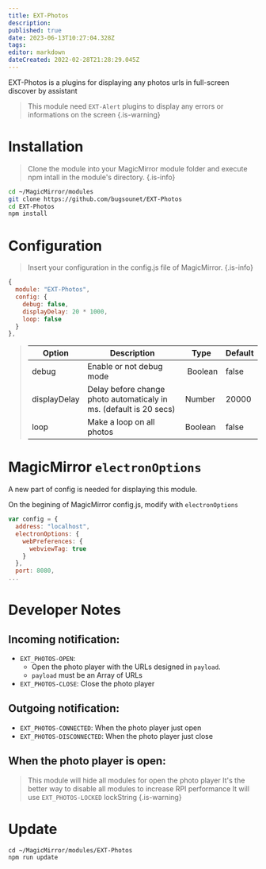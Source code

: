 ```yaml
---
title: EXT-Photos
description: 
published: true
date: 2023-06-13T10:27:04.328Z
tags: 
editor: markdown
dateCreated: 2022-02-28T21:28:29.045Z
---
```


EXT-Photos is a plugins for displaying any photos urls in full-screen discover by assistant 

> This module need `EXT-Alert` plugins to display any errors or informations on the screen
{.is-warning}

# Installation

> Clone the module into your MagicMirror module folder and execute npm intall in the module's directory.
{.is-info}


```sh
cd ~/MagicMirror/modules
git clone https://github.com/bugsounet/EXT-Photos
cd EXT-Photos
npm install
```

# Configuration

> Insert your configuration in the config.js file of MagicMirror.
{.is-info}

```js
{
  module: "EXT-Photos",
  config: {
    debug: false,
    displayDelay: 20 * 1000,
    loop: false
  }
},
```

> | Option  | Description | Type | Default |
> | ------- | --- | --- | --- |
> | debug | Enable or not debug mode | Boolean | false |
> | displayDelay| Delay before change photo automaticaly in ms. (default is 20 secs) | Number | 20000 |
> | loop | Make a loop on all photos | Boolean | false |

# MagicMirror  `electronOptions`

A new part of config is needed for displaying this module.

On the begining of MagicMirror config.js, modify with `electronOptions`

```js
var config = {
  address: "localhost",
  electronOptions: {
    webPreferences: {
      webviewTag: true
    }
  },
  port: 8080,
...
```

# Developer Notes
## Incoming notification:
 * `EXT_PHOTOS-OPEN`: 
   * Open the photo player with the URLs designed in `payload`.
   * `payload` must be an Array of URLs
 * `EXT_PHOTOS-CLOSE`: Close the photo player

## Outgoing notification:
  * `EXT_PHOTOS-CONNECTED`: When the photo player just open
  * `EXT_PHOTOS-DISCONNECTED`:  When the photo player just close

## When the photo player is open:
> This module will hide all modules for open the photo player
> It's the better way to disable all modules to increase RPI performance
> It will use `EXT_PHOTOS-LOCKED` lockString
{.is-warning}

# Update
```
cd ~/MagicMirror/modules/EXT-Photos
npm run update
```